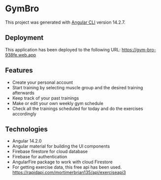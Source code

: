 # GymBro

This project was generated with [Angular CLI](https://github.com/angular/angular-cli) version 14.2.7.

## Deployment
This application has been deployed to the following URL: https://gym-bro-938fe.web.app 

## Features

- Create your personal account
- Start training by selecting muscle group and the desired training afterwards
- Keep track of your past trainings
- Make or edit your own weekly gym schedule
- Check all the trainings scheduled for today and do the exercises accordingly

## Technologies
- Angular 14.2.0
- Angular material for building the UI components
- Firebase firestore for cloud database
- Firebase for authentication
- AngularFire package to work with cloud Firestore
- For getting exercise data, this free api has been used. https://rapidapi.com/mortimerbrian135/api/exerciseapi3

